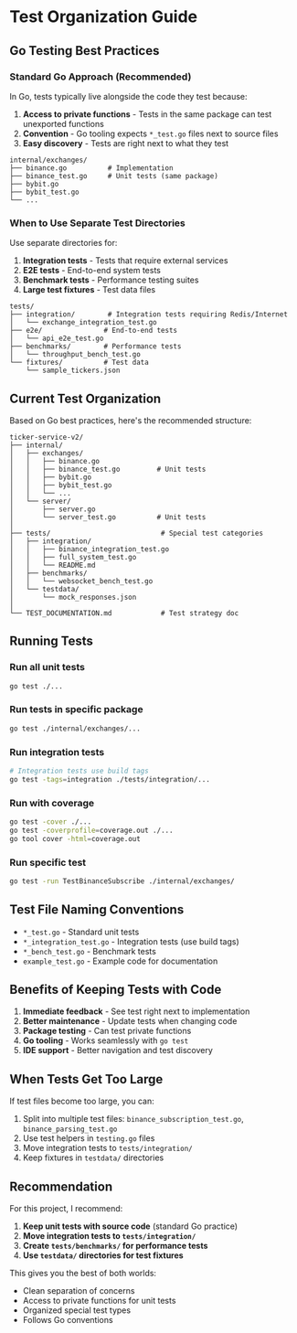 # Test Organization Guide

## Go Testing Best Practices

### Standard Go Approach (Recommended)

In Go, tests typically live alongside the code they test because:
1. **Access to private functions** - Tests in the same package can test unexported functions
2. **Convention** - Go tooling expects `*_test.go` files next to source files
3. **Easy discovery** - Tests are right next to what they test

```
internal/exchanges/
├── binance.go          # Implementation
├── binance_test.go     # Unit tests (same package)
├── bybit.go
├── bybit_test.go
└── ...
```

### When to Use Separate Test Directories

Use separate directories for:
1. **Integration tests** - Tests that require external services
2. **E2E tests** - End-to-end system tests
3. **Benchmark tests** - Performance testing suites
4. **Large test fixtures** - Test data files

```
tests/
├── integration/        # Integration tests requiring Redis/Internet
│   └── exchange_integration_test.go
├── e2e/               # End-to-end tests
│   └── api_e2e_test.go
├── benchmarks/        # Performance tests
│   └── throughput_bench_test.go
└── fixtures/          # Test data
    └── sample_tickers.json
```

## Current Test Organization

Based on Go best practices, here's the recommended structure:

```
ticker-service-v2/
├── internal/
│   ├── exchanges/
│   │   ├── binance.go
│   │   ├── binance_test.go         # Unit tests
│   │   ├── bybit.go
│   │   ├── bybit_test.go
│   │   └── ...
│   └── server/
│       ├── server.go
│       └── server_test.go          # Unit tests
│
├── tests/                           # Special test categories
│   ├── integration/
│   │   ├── binance_integration_test.go
│   │   ├── full_system_test.go
│   │   └── README.md
│   ├── benchmarks/
│   │   └── websocket_bench_test.go
│   └── testdata/
│       └── mock_responses.json
│
└── TEST_DOCUMENTATION.md            # Test strategy doc
```

## Running Tests

### Run all unit tests
```bash
go test ./...
```

### Run tests in specific package
```bash
go test ./internal/exchanges/...
```

### Run integration tests
```bash
# Integration tests use build tags
go test -tags=integration ./tests/integration/...
```

### Run with coverage
```bash
go test -cover ./...
go test -coverprofile=coverage.out ./...
go tool cover -html=coverage.out
```

### Run specific test
```bash
go test -run TestBinanceSubscribe ./internal/exchanges/
```

## Test File Naming Conventions

- `*_test.go` - Standard unit tests
- `*_integration_test.go` - Integration tests (use build tags)
- `*_bench_test.go` - Benchmark tests
- `example_test.go` - Example code for documentation

## Benefits of Keeping Tests with Code

1. **Immediate feedback** - See test right next to implementation
2. **Better maintenance** - Update tests when changing code
3. **Package testing** - Can test private functions
4. **Go tooling** - Works seamlessly with `go test`
5. **IDE support** - Better navigation and test discovery

## When Tests Get Too Large

If test files become too large, you can:
1. Split into multiple test files: `binance_subscription_test.go`, `binance_parsing_test.go`
2. Use test helpers in `testing.go` files
3. Move integration tests to `tests/integration/`
4. Keep fixtures in `testdata/` directories

## Recommendation

For this project, I recommend:
1. **Keep unit tests with source code** (standard Go practice)
2. **Move integration tests to `tests/integration/`**
3. **Create `tests/benchmarks/` for performance tests**
4. **Use `testdata/` directories for test fixtures**

This gives you the best of both worlds:
- Clean separation of concerns
- Access to private functions for unit tests
- Organized special test types
- Follows Go conventions